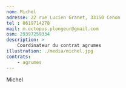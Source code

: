 ```yaml
---
nom: Michel
adresse: 22 rue Lucien Granet, 33150 Cenon
tel : 0619714278
mail: m.octopus.plongeur@gmail.com
osm: 29397259334
description: >
    Coordinateur du contrat agrumes
illustration: ./media/michel.jpg
contrats:
    - agrumes
---
```


Michel